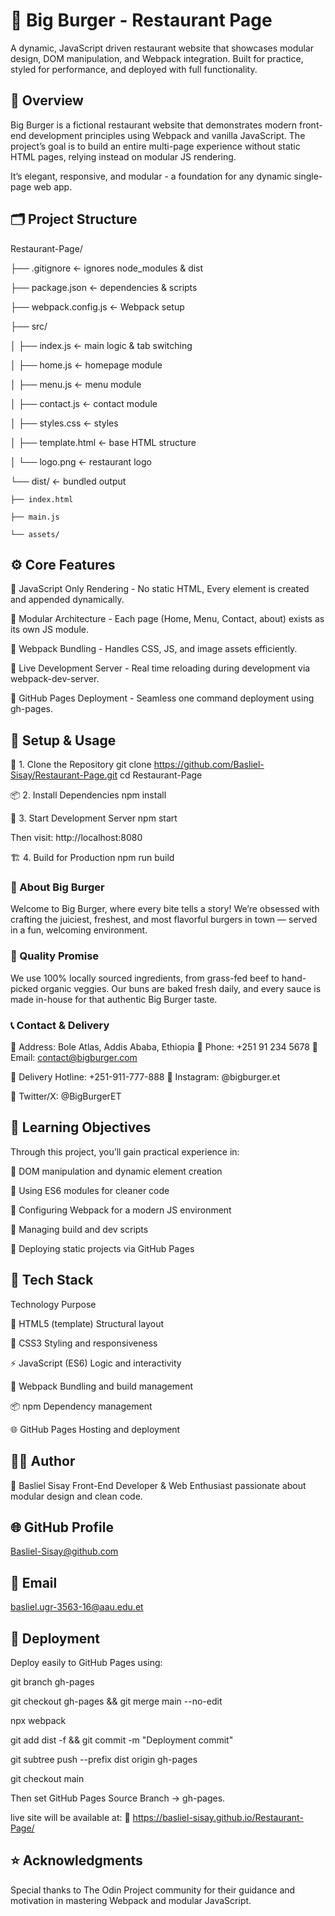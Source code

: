<h1>🍔 Big Burger - Restaurant Page</h1>


A dynamic, JavaScript driven restaurant website that showcases modular design, DOM manipulation, and Webpack integration.
Built for practice, styled for performance, and deployed with full functionality.

<h2>🧭 Overview</h2>

Big Burger is a fictional restaurant website that demonstrates modern front-end development principles using Webpack and vanilla JavaScript.
The project’s goal is to build an entire multi-page experience without static HTML pages, relying instead on modular JS rendering.

It’s elegant, responsive, and modular - a foundation for any dynamic single-page web app.

<h2>🗂️ Project Structure</h2>

Restaurant-Page/

├── .gitignore                ← ignores node_modules & dist

├── package.json              ← dependencies & scripts

├── webpack.config.js         ← Webpack setup

├── src/

│   ├── index.js              ← main logic & tab switching

│   ├── home.js               ← homepage module

│   ├── menu.js               ← menu module

│   ├── contact.js            ← contact module

│   ├── styles.css            ← styles

│   ├── template.html         ← base HTML structure

│   └── logo.png              ← restaurant logo

└── dist/                     ← bundled output
   
    ├── index.html
   
    ├── main.js
   
    └── assets/


<h2>⚙️ Core Features</h2>

🔹 JavaScript Only Rendering - No static HTML, Every element is created and appended dynamically.

🔹 Modular Architecture - Each page (Home, Menu, Contact, about) exists as its own JS module.

🔹 Webpack Bundling - Handles CSS, JS, and image assets efficiently.

🔹 Live Development Server - Real time reloading during development via webpack-dev-server.

🔹 GitHub Pages Deployment - Seamless one command deployment using gh-pages.

<h2>🧩 Setup & Usage</h2>

🔧 1. Clone the Repository
git clone https://github.com/Basliel-Sisay/Restaurant-Page.git
cd Restaurant-Page

📦 2. Install Dependencies
npm install

🚀 3. Start Development Server
npm start


Then visit: http://localhost:8080

🏗️ 4. Build for Production
npm run build

<h3>🍴 About Big Burger</h3>

Welcome to Big Burger, where every bite tells a story!
We’re obsessed with crafting the juiciest, freshest, and most flavorful burgers in town — served in a fun, welcoming environment.

<h3>🥩 Quality Promise</h3>

We use 100% locally sourced ingredients, from grass-fed beef to hand-picked organic veggies.
Our buns are baked fresh daily, and every sauce is made in-house for that authentic Big Burger taste.

<h3>📞 Contact & Delivery</h3>

📍 Address: Bole Atlas, Addis Ababa, Ethiopia
📱 Phone: +251 91 234 5678
📧 Email: contact@bigburger.com

🚗 Delivery Hotline: +251-911-777-888
📸 Instagram: @bigburger.et

💬 Twitter/X: @BigBurgerET

<h2>🧠 Learning Objectives</h2>

Through this project, you’ll gain practical experience in:

🔸 DOM manipulation and dynamic element creation

🔸 Using ES6 modules for cleaner code

🔸 Configuring Webpack for a modern JS environment

🔸 Managing build and dev scripts

🔸 Deploying static projects via GitHub Pages

<h2>🧰 Tech Stack</h2>
Technology	Purpose

🧱 HTML5 (template)	Structural layout

🎨 CSS3	Styling and responsiveness

⚡ JavaScript (ES6)	Logic and interactivity

🔧 Webpack	Bundling and build management

📦 npm	Dependency management

🌐 GitHub Pages	Hosting and deployment

<h2>👨‍💻 Author</h2>

👋 Basliel Sisay
Front-End Developer & Web Enthusiast passionate about modular design and clean code.

<h2>🌐 GitHub Profile</h2>

Basliel-Sisay@github.com

<h2>📧 Email</h2>

basliel.ugr-3563-16@aau.edu.et

<h2>🏁 Deployment</h2>

Deploy easily to GitHub Pages using:


git branch gh-pages

git checkout gh-pages && git merge main --no-edit

npx webpack

git add dist -f && git commit -m "Deployment commit"

git subtree push --prefix dist origin gh-pages

git checkout main


Then set GitHub Pages Source Branch → gh-pages.

live site will be available at:
🔗 https://basliel-sisay.github.io/Restaurant-Page/

<h2>⭐ Acknowledgments</h2>

Special thanks to The Odin Project community for their guidance and motivation in mastering Webpack and modular JavaScript.
